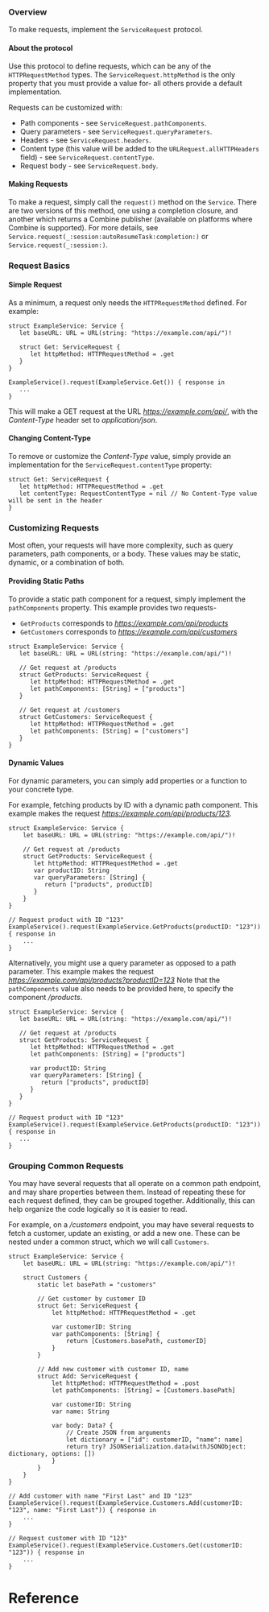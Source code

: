 ### Overview
To make requests, implement the `ServiceRequest` protocol.

#### About the protocol
Use this protocol to define requests, which can be any of the `HTTPRequestMethod` types. The `ServiceRequest.httpMethod`
is the only property that you must provide a value for- all others provide a default implementation.

Requests can be customized with:

* Path components - see `ServiceRequest.pathComponents`.
* Query parameters - see `ServiceRequest.queryParameters`.
* Headers - see `ServiceRequest.headers`.
* Content type (this value will be added to the `URLRequest.allHTTPHeaders` field) - see `ServiceRequest.contentType`.
* Request body - see `ServiceRequest.body`.

#### Making Requests

To make a request, simply call the `request()` method on the `Service`. There are two versions of this method, one using a completion closure,
and another which returns a Combine publisher (available on platforms where Combine is supported). For more details, see `Service.request(_:session:autoResumeTask:completion:)` or `Service.request(_:session:)`. 


### Request Basics

#### Simple Request

As a minimum, a request only needs the `HTTPRequestMethod` defined. For example:
```
struct ExampleService: Service {
   let baseURL: URL = URL(string: "https://example.com/api/")!
   
   struct Get: ServiceRequest {
      let httpMethod: HTTPRequestMethod = .get
   }
}

ExampleService().request(ExampleService.Get()) { response in
   ...
}
```
This will make a GET request at the URL _https://example.com/api/_, with the _Content-Type_ header set to _application/json_.

#### Changing Content-Type

To remove or customize the _Content-Type_ value, simply provide an implementation for the `ServiceRequest.contentType` property:

```
struct Get: ServiceRequest {
   let httpMethod: HTTPRequestMethod = .get
   let contentType: RequestContentType = nil // No Content-Type value will be sent in the header
}
```

### Customizing Requests

Most often, your requests will have more complexity, such as query parameters, path components, or a body. These values may be static, dynamic, or a
combination of both.

#### Providing Static Paths

To provide a static path component for a request, simply implement the `pathComponents` property. This example provides two requests-
* `GetProducts` corresponds to _https://example.com/api/products_
* `GetCustomers` corresponds to _https://example.com/api/customers_

```
struct ExampleService: Service {
   let baseURL: URL = URL(string: "https://example.com/api/")!
   
   // Get request at /products
   struct GetProducts: ServiceRequest {
      let httpMethod: HTTPRequestMethod = .get
      let pathComponents: [String] = ["products"]
   }

   // Get request at /customers
   struct GetCustomers: ServiceRequest {
      let httpMethod: HTTPRequestMethod = .get
      let pathComponents: [String] = ["customers"]
   }
}
```

#### Dynamic Values

For dynamic parameters, you can simply add properties or a function to your concrete type.

For example, fetching products by ID with a dynamic path component.
This example makes the request _https://example.com/api/products/123_.
```
struct ExampleService: Service {
    let baseURL: URL = URL(string: "https://example.com/api/")!
   
    // Get request at /products
    struct GetProducts: ServiceRequest {
       let httpMethod: HTTPRequestMethod = .get
       var productID: String
       var queryParameters: [String] {
          return ["products", productID]
       }
    }
}

// Request product with ID "123"
ExampleService().request(ExampleService.GetProducts(productID: "123")) { response in
    ...
}
```

Alternatively, you might use a query parameter as opposed to a path parameter.
This example makes the request _https://example.com/api/products?productID=123_
Note that the `pathComponents` value also needs to be provided here, to specify the component _/products_.

```
struct ExampleService: Service {
   let baseURL: URL = URL(string: "https://example.com/api/")!
   
   // Get request at /products
   struct GetProducts: ServiceRequest {
      let httpMethod: HTTPRequestMethod = .get
      let pathComponents: [String] = ["products"]

      var productID: String
      var queryParameters: [String] {
         return ["products", productID]
      }
   }
}

// Request product with ID "123"
ExampleService().request(ExampleService.GetProducts(productID: "123")) { response in
   ...
}
```

### Grouping Common Requests

You may have several requests that all operate on a common path endpoint, and may share properties between them. Instead of repeating these for each
request defined, they can be grouped together. Additionally, this can help organize the code logically so it is easier to read.

For example, on a _/customers_ endpoint, you may have several requests to fetch a customer, update an existing, or add a new one. These can be nested under a common struct, which we will call `Customers`.

```
struct ExampleService: Service {
    let baseURL: URL = URL(string: "https://example.com/api/")!
    
    struct Customers {
        static let basePath = "customers"
        
        // Get customer by customer ID
        struct Get: ServiceRequest {
            let httpMethod: HTTPRequestMethod = .get
            
            var customerID: String
            var pathComponents: [String] {
                return [Customers.basePath, customerID]
            }
        }
        
        // Add new customer with customer ID, name
        struct Add: ServiceRequest {
            let httpMethod: HTTPRequestMethod = .post
            let pathComponents: [String] = [Customers.basePath]
           
            var customerID: String
            var name: String
            
            var body: Data? {
                // Create JSON from arguments
                let dictionary = ["id": customerID, "name": name]
                return try? JSONSerialization.data(withJSONObject: dictionary, options: [])
            }
        }
    }
}

// Add customer with name "First Last" and ID "123"
ExampleService().request(ExampleService.Customers.Add(customerID: "123", name: "First Last")) { response in
    ...
}

// Request customer with ID "123"
ExampleService().request(ExampleService.Customers.Get(customerID: "123")) { response in
    ...
}
```

# Reference
